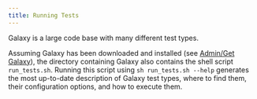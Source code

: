 ```yaml
---
title: Running Tests
---
```

Galaxy is a large code base with many different test types.

Assuming Galaxy has been downloaded and installed (see [Admin/Get Galaxy](/src/admin/get-galaxy/index.md)), the directory containing Galaxy also contains the shell script `run_tests.sh`. Running this script using `sh run_tests.sh --help` generates the most up-to-date description of Galaxy test types, where to find them, their configuration options, and how to execute them.
